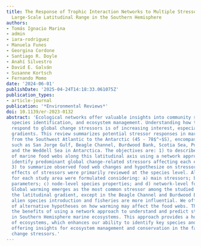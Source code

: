 ```yaml
---
title: The Response of Trophic Interaction Networks to Multiple Stressors along a
  Large-Scale Latitudinal Range in the Southern Hemisphere
authors:
- Tomás Ignacio Marina
- admin
- iara-rodriguez
- Manuela Funes
- Georgina Cordone
- Santiago R. Doyle
- Anahí Silvestro
- David E. Galván
- Susanne Kortsch
- Fernando Momo
date: '2024-06-01'
publishDate: '2025-04-24T14:18:33.061075Z'
publication_types:
- article-journal
publication: '*Environmental Reviews*'
doi: 10.1139/er-2023-0132
abstract: 'Ecological networks offer valuable insights into community structure, key
  species identification, and ecosystem management. Understanding how these networks
  respond to global change stressors is of increasing interest, especially along geographical
  gradients. This review summarizes potential stressor responses in marine food webs
  from the Southwest Atlantic to the Antarctic (45 - 78$^∘$S), encompassing areas
  such as San Jorge Gulf, Beagle Channel, Burdwood Bank, Scotia Sea, Potter Cove,
  and the Weddell Sea in Antarctica. The objectives are: 1) to describe the structure
  of marine food webs along this latitudinal axis using a network approach; 2) to
  identify predominant global change-related stressors affecting each ecosystem; and
  3) to summarize observed food web changes and hypothesize on stressor impacts. The
  effects of stressors were primarily reviewed at the species level. Alternative hypotheses
  for each study area were formulated considering: a) main stressors; b) impacted
  parameters; c) node-level species properties; and d) network-level food web properties.
  Global warming emerges as the most common stressor among the studied areas across
  the latitudinal gradient, except in the Beagle Channel and Burdwood Bank, where
  alien species introduction and fisheries are more influential. We offer a series
  of alternative hypotheses on how warming may affect the food webs. This review emphasizes
  the benefits of using a network approach to understand and predict stressor effects
  in Southern Hemisphere marine ecosystems. This approach provides a holistic understanding
  of ecosystems, which enhances our ability to identify key species and their interactions,
  offering insights for ecosystem management and conservation in the face of global
  change stressors.'
---
```

